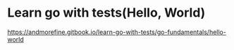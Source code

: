 Learn go with tests(Hello, World)
=================================
https://andmorefine.gitbook.io/learn-go-with-tests/go-fundamentals/hello-world